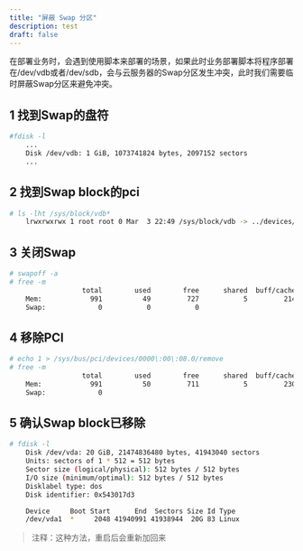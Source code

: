 ```yaml
---
title: "屏蔽 Swap 分区"
description: test
draft: false
---
```


在部署业务时，会遇到使用脚本来部署的场景，如果此时业务部署脚本将程序部署在/dev/vdb或者/dev/sdb，会与云服务器的Swap分区发生冲突，此时我们需要临时屏蔽Swap分区来避免冲突。

## 1 找到Swap的盘符

```bash
#fdisk -l
	...
	Disk /dev/vdb: 1 GiB, 1073741824 bytes, 2097152 sectors
	...
```

## 2 找到Swap block的pci

```bash
# ls -lht /sys/block/vdb*
	lrwxrwxrwx 1 root root 0 Mar  3 22:49 /sys/block/vdb -> ../devices/pci0000:00/0000:00:08.0/virtio3/block/vdb
```

## 3 关闭Swap
```bash
# swapoff -a
# free -m
				  total        used        free      shared  buff/cache   available
	Mem:            991          49         727           5         214         788
	Swap:             0           0           0
```

## 4 移除PCI
```bash
# echo 1 > /sys/bus/pci/devices/0000\:00\:08.0/remove
# free -m
				  total        used        free      shared  buff/cache   available
	Mem:            991          50         711           5         230         787
	Swap:             0
```

## 5 确认Swap block已移除
```bash
# fdisk -l
	Disk /dev/vda: 20 GiB, 21474836480 bytes, 41943040 sectors
	Units: sectors of 1 * 512 = 512 bytes
	Sector size (logical/physical): 512 bytes / 512 bytes
	I/O size (minimum/optimal): 512 bytes / 512 bytes
	Disklabel type: dos
	Disk identifier: 0x543017d3

	Device     Boot Start      End  Sectors Size Id Type
	/dev/vda1  *     2048 41940991 41938944  20G 83 Linux
```

>注释：这种方法，重启后会重新加回来